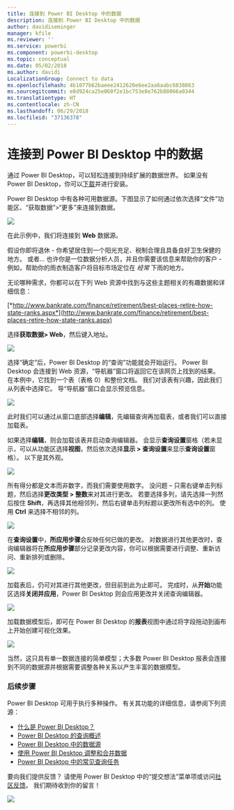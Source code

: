 ```yaml
---
title: 连接到 Power BI Desktop 中的数据
description: 连接到 Power BI Desktop 中的数据
author: davidiseminger
manager: kfile
ms.reviewer: ''
ms.service: powerbi
ms.component: powerbi-desktop
ms.topic: conceptual
ms.date: 05/02/2018
ms.author: davidi
LocalizationGroup: Connect to data
ms.openlocfilehash: 4b1077b62baeee2412620e6ee2aa6aabc6838863
ms.sourcegitcommit: e8d924ca25e060f2e1bc753e8e762b88066a0344
ms.translationtype: HT
ms.contentlocale: zh-CN
ms.lasthandoff: 06/29/2018
ms.locfileid: "37136378"
---
```

# <a name="connect-to-data-in-power-bi-desktop"></a>连接到 Power BI Desktop 中的数据
通过 Power BI Desktop，可以轻松连接到持续扩展的数据世界。 如果没有 Power BI Desktop，你可以[下载](http://go.microsoft.com/fwlink/?LinkID=521662)并进行安装。

Power BI Desktop 中有各种可用数据源。下图显示了如何通过依次选择“文件”功能区、“获取数据”\>“更多”来连接到数据。

![](media/desktop-connect-to-data/getdatavid_smallv2.gif)

在此示例中，我们将连接到 **Web** 数据源。

假设你即将退休 - 你希望居住到一个阳光充足、税制合理且具备良好卫生保健的地方。 或者... 也许你是一位数据分析人员，并且你需要该信息来帮助你的客户 - 例如，帮助你的雨衣制造客户将目标市场定位在 *经常* 下雨的地方。

无论哪种需求，你都可以在下列 Web 资源中找到与这些主题相关的有趣数据和详细信息：

[*http://www.bankrate.com/finance/retirement/best-places-retire-how-state-ranks.aspx*](http://www.bankrate.com/finance/retirement/best-places-retire-how-state-ranks.aspx)

选择**获取数据\> Web**，然后键入地址。

![](media/desktop-connect-to-data/connecttodata_3.png)

选择“确定”后，Power BI Desktop 的“查询”功能就会开始运行。 Power BI Desktop 会连接到 Web 资源，“导航器”窗口将返回它在该网页上找到的结果。 在本例中，它找到一个表（表格 0）和整份文档。 我们对该表有兴趣，因此我们从列表中选择它。 导“导航器”窗口会显示预览信息。

![](media/desktop-connect-to-data/datasources_fromnavigatordialog.png)

此时我们可以通过从窗口底部选择**编辑**，先编辑查询再加载表，或者我们可以直接加载表。

如果选择**编辑**，则会加载该表并启动查询编辑器。 会显示**查询设置**窗格（若未显示，可以从功能区选择**视图**，然后依次选择**显示 \> 查询设置**来显示**查询设置**窗格）。 以下是其外观。

![](media/desktop-connect-to-data/designer_gsg_editquery.png)

所有得分都是文本而非数字，而我们需要使用数字。 没问题 – 只需右键单击列标题，然后选择**更改类型 \> 整数**来对其进行更改。 若要选择多列，请先选择一列然后按住 **Shift**，再选择其他相邻列，然后右键单击列标题以更改所有选中的列。 使用 **Ctrl** 来选择不相邻的列。

![](media/desktop-connect-to-data/designer_gsg_changedatatype.png)

在**查询设置**中，**所应用步骤**会反映任何已做的更改。 对数据进行其他更改时，查询编辑器将在**所应用步骤**部分记录更改内容，你可以根据需要进行调整、重新访问、重新排列或删除。

![](media/desktop-connect-to-data/designer_gsg_appliedsteps_changedtype.png)

加载表后，仍可对其进行其他更改，但目前到此为止即可。 完成时，从**开始**功能区选择**关闭并应用**，Power BI Desktop 则会应用更改并关闭查询编辑器。

![](media/desktop-connect-to-data/connecttodata_closenload.png)

加载数据模型后，即可在 Power BI Desktop 的**报表**视图中通过将字段拖动到画布上开始创建可视化效果。

![](media/desktop-connect-to-data/connecttodata_dragontoreportview.png)

当然，这只具有单一数据连接的简单模型；大多数 Power BI Desktop 报表会连接到不同的数据源并根据需要调整各种关系以产生丰富的数据模型。 

### <a name="next-steps"></a>后续步骤
Power BI Desktop 可用于执行多种操作。 有关其功能的详细信息，请参阅下列资源：

* [什么是 Power BI Desktop？](desktop-what-is-desktop.md)
* [Power BI Desktop 的查询概述](desktop-query-overview.md)
* [Power BI Desktop 中的数据源](desktop-data-sources.md)
* [使用 Power BI Desktop 调整和合并数据](desktop-shape-and-combine-data.md)
* [Power BI Desktop 中的常见查询任务](desktop-common-query-tasks.md)   

要向我们提供反馈？ 请使用 Power BI Desktop 中的“提交想法”菜单项或访问[社区反馈](http://community.powerbi.com/t5/Community-Feedback/bd-p/community-feedback)。 我们期待收到你的留言！

![](media/desktop-connect-to-data/sendfeedback.png)

